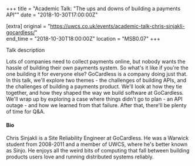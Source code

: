 +++
title = "Academic Talk: \"The ups and downs of building a payments API\""
date = "2018-10-30T17:00:00Z"

[extra]
original = "https://uwcs.co.uk/events/academic-talk-chris-sinjakli-gocardless/"    
end_time = "2018-10-30T18:00:00Z"
location = "MSB0.07"
+++

Talk description  

Lots of companies need to collect payments online, but nobody wants the hassle of building their own payments system. So what's it like if you're the one building it for everyone else?
GoCardless is a company doing just that. In this talk, we'll explore two themes - the challenges of building APIs, and the challenges of building a payments product. We'll look at how they tie together, and how they shaped the way we build software at GoCardless.
We'll wrap up by exploring a case where things didn't go to plan - an API outage - and how we learned from that failure.
After that, there'll be plenty of time for Q\&A. 

####  Bio

Chris Sinjakli is a Site Reliability Engineer at GoCardless. He was a Warwick student from 2008-2011 and a member of UWCS, where he's better known as Sinjo. He enjoys all the weird bits of computing that fall between building products users love and running distributed systems reliably.

